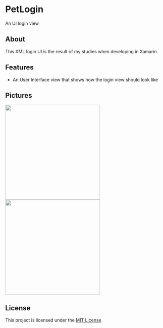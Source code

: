 # PetLogin
An UI login view

## About
This XML login UI is the result of my studies when developing in Xamarin.

## Features
* An User Interface view that shows how the login view should look like

## Pictures

<img src="oooo" width=300>
<img src="oooo" width=300>

## License

This project is licensed under the [MIT License](oooo)
